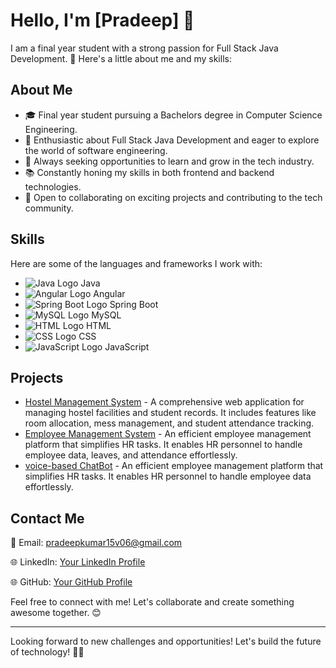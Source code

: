Hello, I'm [Pradeep] 👋
=========================


I am a final year student with a strong passion for Full Stack Java Development. 🚀 Here's a little about me and my skills:

About Me
--------

-   🎓 Final year student pursuing a Bachelors degree in Computer Science Engineering.
-   💼 Enthusiastic about Full Stack Java Development and eager to explore the world of software engineering.
-   🌱 Always seeking opportunities to learn and grow in the tech industry.
-   📚 Constantly honing my skills in both frontend and backend technologies.
-   🤝 Open to collaborating on exciting projects and contributing to the tech community.

Skills
------

Here are some of the languages and frameworks I work with:

-   ![Java Logo](https://chat.openai.com/c/java_logo.png) Java
-   ![Angular Logo](https://chat.openai.com/c/angular_logo.png) Angular
-   ![Spring Boot Logo](https://chat.openai.com/c/spring_boot_logo.png) Spring Boot
-   ![MySQL Logo](https://chat.openai.com/c/mysql_logo.png) MySQL
-   ![HTML Logo](https://chat.openai.com/c/html_logo.png) HTML
-   ![CSS Logo](https://chat.openai.com/c/css_logo.png) CSS
-   ![JavaScript Logo](https://chat.openai.com/c/javascript_logo.png) JavaScript

Projects
--------

-   [Hostel Management System](https://github.com/PradeepVPK/HostelManagementSystem) - A comprehensive web application for managing hostel facilities and student records. It includes features like room allocation, mess management, and student attendance tracking.
-   [Employee Management System](https://github.com/PradeepVPK/EmployeeManagementSystem) - An efficient employee management platform that simplifies HR tasks. It enables HR personnel to handle employee data, leaves, and attendance effortlessly.
-   [voice-based ChatBot](https://github.com/PradeepVPK/VoiceBot) - An efficient employee management platform that simplifies HR tasks. It enables HR personnel to handle employee data  effortlessly.

Contact Me
----------

📧 Email: <pradeepkumar15v06@gmail.com>

🌐 LinkedIn: [Your LinkedIn Profile](https://www.linkedin.com/in/pradeepvpk/)

🌐 GitHub: [Your GitHub Profile](https://github.com/PradeepVPK)

Feel free to connect with me! Let's collaborate and create something awesome together. 😊

* * * * *

Looking forward to new challenges and opportunities! Let's build the future of technology! 🚀🌟
